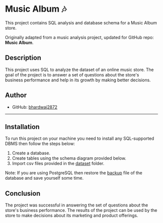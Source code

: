 # Music Album 🎶

This project contains SQL analysis and database schema for a Music Album store.

Originally adapted from a music analysis project, updated for GitHub repo: **Music Album**.
## Description

This project uses SQL to analyze the dataset of an online music store. The goal of the project is to answer a set of questions about the store's business performance and help in its growth by making better decisions.
## Author
- GitHub: [bhardwaj2872](https://github.com/bhardwaj2872)

---

## Installation

To run this project on your machine you need to install any SQL-supported DBMS then follow the steps below:
1. Create a database.
2. Create tables using the schema diagram provided below.
3. Import csv files provided in the <a href="https://github.com/bhardwaj2872/music_album_project/tree/main/dataset">dataset</a> folder.

Note: If you are using PostgreSQL then restore the <a href="https://github.com/bhardwaj2872/music_album_project/blob/main/music_store_db_backup
">backup</a> file of the database and save yourself some time.

## Conclusion

The project was successful in answering the set of questions about the store's business performance. The results of the project can be used by the store to make decisions about its marketing and product offerings.


<!--## How to Contribute

If you created an application or package and would like other developers to contribute it, you can include guidelines for how to do so. The [Contributor Covenant](https://www.contributor-covenant.org/) is an industry standard, but you can always write your own if you'd prefer.-->



<!-- ## Conclusion

The project was successful in answering the set of questions about the store's business performance. The results of the project can be used by the store to make decisions about its marketing and product offerings.


I hope this is helpful! -->
